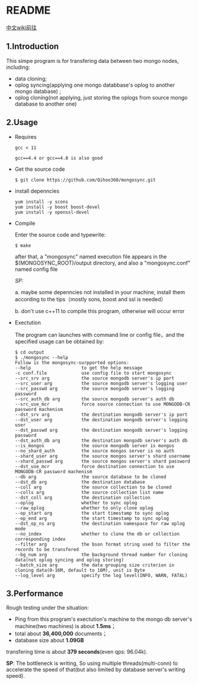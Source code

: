 # README

[中文wiki前往](https://github.com/Qihoo360/mongosync/wiki)

## 1.Introduction 

This simpe program is for transfering data between two mongo nodes, including:

* data cloning;
* oplog syncing(applying one mongo databbase's oplog to another mongo database) ;
* oplog cloning(not applying, just storing the oplogs from source mongo database to another one)

## 2.Usage

* Requires
  ```
  gcc < 11

  gcc==4.4 or gcc==4.8 is also good

  ```

* Get the source code

  ```shell
  $ git clone https://github.com/Qihoo360/mongosync.git
  ```

* install depenncies

  ```
  yum install -y scons
  yum install -y boost boost-devel
  yum install -y openssl-devel

  ```

* Compile

  Enter the source code and typewrite:

  ```shell
  $ make
  ```

  after that, a "mongosync" named execution file appears in the $(MONGOSYNC_ROOT)/output directory, and also a "mongosync.conf" named config file

  *SP:*

  a. maybe some depenncies not installed in your machine, install them according to the tips（mostly sons, boost and ssl is needed）

  b. don't use c++11 to compile this program, otherwise will occur error

* Exectution

  The program can launches with command line or config file，and the specified usage can be obtained by:

  ```shell
  $ cd output
  $ ./mongosync --help
  Follow is the mongosync-surpported options:
  --help                   to get the help message
  -c conf.file             use config file to start mongosync
  --src_srv arg            the source mongodb server's ip port
  --src_user arg           the source mongodb server's logging user
  --src_passwd arg         the source mongodb server's logging password
  --src_auth_db arg        the source mongodb server's auth db
  --src_use_mcr            force source connection to use MONGODB-CR password machenism
  --dst_srv arg            the destination mongodb server's ip port
  --dst_user arg           the destination mongodb server's logging user
  --dst_passwd arg         the destination mongodb server's logging password
  --dst_auth_db arg        the destination mongodb server's auth db
  --is_mongos              the source mongodb server is mongos
  --no_shard_auth          the source mongos server is no auth
  --shard_user arg         the source mongos server's shard username
  --shard_passwd arg       the source mongos server's shard password
  --dst_use_mcr            force destination connection to use MONGODB-CR password machenism
  --db arg                 the source database to be cloned
  --dst_db arg             the destination database
  --coll arg               the source collection to be cloned
  --colls arg              the source collection list name
  --dst_coll arg           the destination collection
  --oplog                  whether to sync oplog
  --raw_oplog              whether to only clone oplog
  --op_start arg           the start timestamp to sync oplog
  --op_end arg             the start timestamp to sync oplog
  --dst_op_ns arg          the destination namespace for raw oplog mode
  --no_index               whether to clone the db or collection corresponding index
  --filter arg             the bson format string used to filter the records to be transfered
  --bg_num arg             the background thread number for cloning data(not oplog syncing and oplog storing)
  --batch_size arg         the data grouping size criterion in cloning data(0-16M, default to 16M), unit is Byte
  --log_level arg          specify the log level(INFO, WARN, FATAL)

  ```

## 3.Performance

Rough testing under the situation:

* Ping from this program's exectution's machine to the mongo db server's machine(two machines) is about **1.5ms**；
* total about **36,400,000** documents；
* database size about **1.09GB**

transfering time is about **379 seconds**(even qps: 96.04k).

**SP**: The bottleneck is writing, So using multiple threads(multi-conn) to accelerate the speed of that(but also limited by database server's writing speed). 

 
